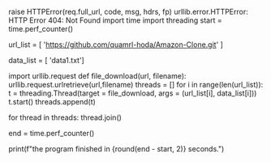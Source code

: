 raise HTTPError(req.full_url, code, msg, hdrs, fp)
urllib.error.HTTPError: HTTP Error 404: Not Found
import time
import threading
start = time.perf_counter()


url_list = [
    'https://github.com/quamrl-hoda/Amazon-Clone.git'
]

data_list = [ 'data1.txt']

import urllib.request
def file_download(url, filename):
    urllib.request.urlretrieve(url,filename)
threads = []
for i in range(len(url_list)):
    t = threading.Thread(target = file_download, args = (url_list[i], data_list[i]))
    t.start()
    threads.append(t)

for thread in threads:
    thread.join()

end = time.perf_counter()

print(f"the program finished in {round(end - start, 2)} seconds.")
    
